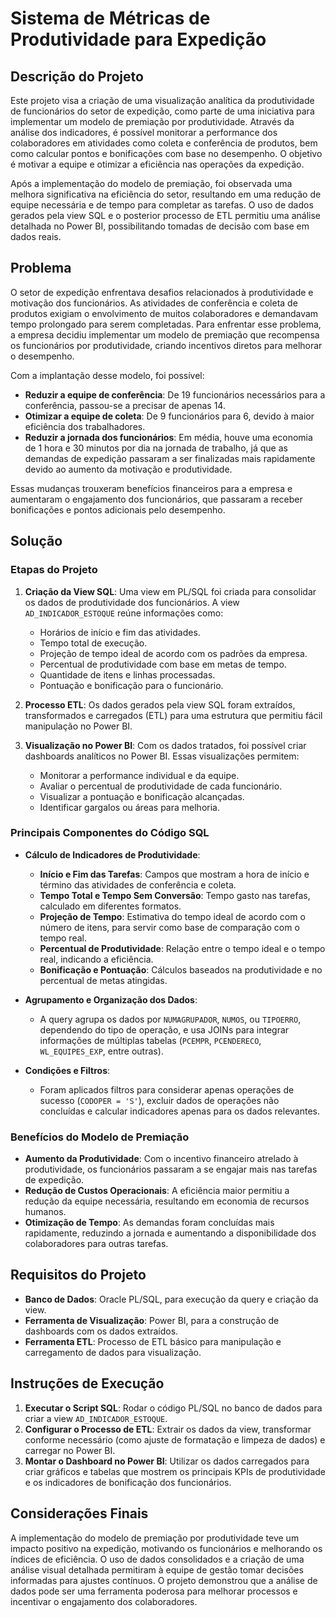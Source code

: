 # Sistema de Métricas de Produtividade para Expedição

## Descrição do Projeto

Este projeto visa a criação de uma visualização analítica da produtividade de funcionários do setor de expedição, como parte de uma iniciativa para implementar um modelo de premiação por produtividade. Através da análise dos indicadores, é possível monitorar a performance dos colaboradores em atividades como coleta e conferência de produtos, bem como calcular pontos e bonificações com base no desempenho. O objetivo é motivar a equipe e otimizar a eficiência nas operações da expedição.

Após a implementação do modelo de premiação, foi observada uma melhora significativa na eficiência do setor, resultando em uma redução de equipe necessária e de tempo para completar as tarefas. O uso de dados gerados pela view SQL e o posterior processo de ETL permitiu uma análise detalhada no Power BI, possibilitando tomadas de decisão com base em dados reais.

## Problema

O setor de expedição enfrentava desafios relacionados à produtividade e motivação dos funcionários. As atividades de conferência e coleta de produtos exigiam o envolvimento de muitos colaboradores e demandavam tempo prolongado para serem completadas. Para enfrentar esse problema, a empresa decidiu implementar um modelo de premiação que recompensa os funcionários por produtividade, criando incentivos diretos para melhorar o desempenho.

Com a implantação desse modelo, foi possível:
- **Reduzir a equipe de conferência**: De 19 funcionários necessários para a conferência, passou-se a precisar de apenas 14.
- **Otimizar a equipe de coleta**: De 9 funcionários para 6, devido à maior eficiência dos trabalhadores.
- **Reduzir a jornada dos funcionários**: Em média, houve uma economia de 1 hora e 30 minutos por dia na jornada de trabalho, já que as demandas de expedição passaram a ser finalizadas mais rapidamente devido ao aumento da motivação e produtividade.

Essas mudanças trouxeram benefícios financeiros para a empresa e aumentaram o engajamento dos funcionários, que passaram a receber bonificações e pontos adicionais pelo desempenho.

## Solução

### Etapas do Projeto

1. **Criação da View SQL**: Uma view em PL/SQL foi criada para consolidar os dados de produtividade dos funcionários. A view `AD_INDICADOR_ESTOQUE` reúne informações como:
   - Horários de início e fim das atividades.
   - Tempo total de execução.
   - Projeção de tempo ideal de acordo com os padrões da empresa.
   - Percentual de produtividade com base em metas de tempo.
   - Quantidade de itens e linhas processadas.
   - Pontuação e bonificação para o funcionário.

2. **Processo ETL**: Os dados gerados pela view SQL foram extraídos, transformados e carregados (ETL) para uma estrutura que permitiu fácil manipulação no Power BI.

3. **Visualização no Power BI**: Com os dados tratados, foi possível criar dashboards analíticos no Power BI. Essas visualizações permitem:
   - Monitorar a performance individual e da equipe.
   - Avaliar o percentual de produtividade de cada funcionário.
   - Visualizar a pontuação e bonificação alcançadas.
   - Identificar gargalos ou áreas para melhoria.

### Principais Componentes do Código SQL

- **Cálculo de Indicadores de Produtividade**:
  - **Início e Fim das Tarefas**: Campos que mostram a hora de início e término das atividades de conferência e coleta.
  - **Tempo Total e Tempo Sem Conversão**: Tempo gasto nas tarefas, calculado em diferentes formatos.
  - **Projeção de Tempo**: Estimativa do tempo ideal de acordo com o número de itens, para servir como base de comparação com o tempo real.
  - **Percentual de Produtividade**: Relação entre o tempo ideal e o tempo real, indicando a eficiência.
  - **Bonificação e Pontuação**: Cálculos baseados na produtividade e no percentual de metas atingidas.

- **Agrupamento e Organização dos Dados**:
  - A query agrupa os dados por `NUMAGRUPADOR`, `NUMOS`, ou `TIPOERRO`, dependendo do tipo de operação, e usa JOINs para integrar informações de múltiplas tabelas (`PCEMPR`, `PCENDERECO`, `WL_EQUIPES_EXP`, entre outras).

- **Condições e Filtros**:
  - Foram aplicados filtros para considerar apenas operações de sucesso (`CODOPER = 'S'`), excluir dados de operações não concluídas e calcular indicadores apenas para os dados relevantes.

### Benefícios do Modelo de Premiação

- **Aumento da Produtividade**: Com o incentivo financeiro atrelado à produtividade, os funcionários passaram a se engajar mais nas tarefas de expedição.
- **Redução de Custos Operacionais**: A eficiência maior permitiu a redução da equipe necessária, resultando em economia de recursos humanos.
- **Otimização de Tempo**: As demandas foram concluídas mais rapidamente, reduzindo a jornada e aumentando a disponibilidade dos colaboradores para outras tarefas.

## Requisitos do Projeto

- **Banco de Dados**: Oracle PL/SQL, para execução da query e criação da view.
- **Ferramenta de Visualização**: Power BI, para a construção de dashboards com os dados extraídos.
- **Ferramenta ETL**: Processo de ETL básico para manipulação e carregamento de dados para visualização.

## Instruções de Execução

1. **Executar o Script SQL**: Rodar o código PL/SQL no banco de dados para criar a view `AD_INDICADOR_ESTOQUE`.
2. **Configurar o Processo de ETL**: Extrair os dados da view, transformar conforme necessário (como ajuste de formatação e limpeza de dados) e carregar no Power BI.
3. **Montar o Dashboard no Power BI**: Utilizar os dados carregados para criar gráficos e tabelas que mostrem os principais KPIs de produtividade e os indicadores de bonificação dos funcionários.

## Considerações Finais

A implementação do modelo de premiação por produtividade teve um impacto positivo na expedição, motivando os funcionários e melhorando os índices de eficiência. O uso de dados consolidados e a criação de uma análise visual detalhada permitiram à equipe de gestão tomar decisões informadas para ajustes contínuos. O projeto demonstrou que a análise de dados pode ser uma ferramenta poderosa para melhorar processos e incentivar o engajamento dos colaboradores.
